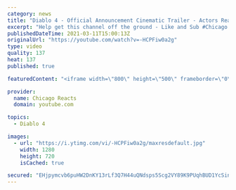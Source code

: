 ```yaml
---
category: news
title: "Diablo 4 - Official Announcement Cinematic Trailer - Actors React"
excerpt: "Help get this channel off the ground - Like and Sub #Chicago #Blind #React."
publishedDateTime: 2021-03-11T15:00:13Z
originalUrl: "https://youtube.com/watch?v=-HCPFiw0a2g"
type: video
quality: 137
heat: 137
published: true

featuredContent: "<iframe width=\"800\" height=\"500\" frameborder=\"0\" src=\"https://www.youtube.com/embed/-HCPFiw0a2g\" allow=\"accelerometer; autoplay; encrypted-media; gyroscope; picture-in-picture\" allowfullscreen></iframe>"

provider:
  name: Chicago Reacts
  domain: youtube.com

topics:
  - Diablo 4

images:
  - url: "https://i.ytimg.com/vi/-HCPFiw0a2g/maxresdefault.jpg"
    width: 1280
    height: 720
    isCached: true

secured: "EHjpymcvb6puHW2DnKY13rLf3Q7H44uQNdsps5Scg2VY89K9PUqhBUD1YcSinEpq33FBcn4ZJPmAteCbJK/ubsyPZC/f3Qb9rEnHjMADJDnhGvbb9wNIJKYGOCu/6ijxBJRm/1KqEEr9ydxVRZ0z0ySC2dIBbYaYfgCqgcDiIg91XSGApV/w745lKjr+1FF/MHZykxyJf5+VuI2hZZrou/0Rx7I9R/PJzFyBfOiVSVmQvhMA4Iv+5yNQQek02v+6NscgR0j5U4KqJke2y9KLni0n+h6//SWTtGfymQVHdlEomhAi31T6+hq2JLmpIzUEb4f/tyc5zLgj6aWDRotkMWw9RJTqzAsurCZC6ZIP+G0o5t1XRm42KJm1z007qMopLEE9UKTGkv/R6a/KIBNVlJv9ob4SDfpNTtGKKOfODu8iAX4WwsTMjNH4drrvW7Il;y2FxCg9+3+01XTmHqepAEg=="
---
```


